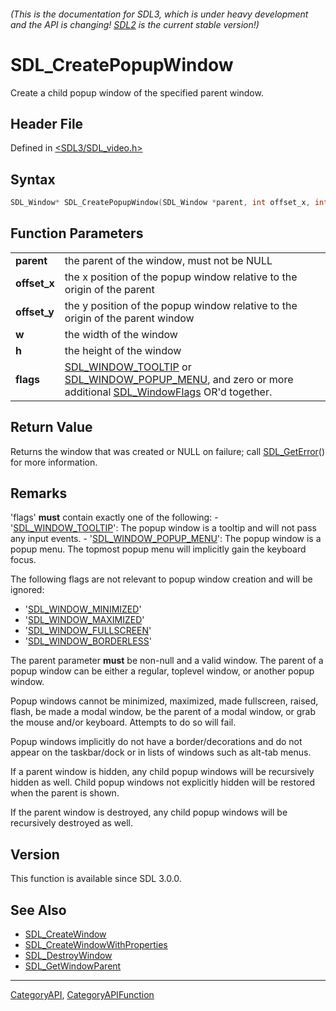 ###### (This is the documentation for SDL3, which is under heavy development and the API is changing! [SDL2](https://wiki.libsdl.org/SDL2/) is the current stable version!)
# SDL_CreatePopupWindow

Create a child popup window of the specified parent window.

## Header File

Defined in [<SDL3/SDL_video.h>](https://github.com/libsdl-org/SDL/blob/main/include/SDL3/SDL_video.h)

## Syntax

```c
SDL_Window* SDL_CreatePopupWindow(SDL_Window *parent, int offset_x, int offset_y, int w, int h, SDL_WindowFlags flags);

```

## Function Parameters

|                  |                                                                                                                                                                           |
| ---------------- | ------------------------------------------------------------------------------------------------------------------------------------------------------------------------- |
| **parent**       | the parent of the window, must not be NULL                                                                                                                                |
| **offset_x**     | the x position of the popup window relative to the origin of the parent                                                                                                   |
| **offset_y**     | the y position of the popup window relative to the origin of the parent window                                                                                            |
| **w**            | the width of the window                                                                                                                                                   |
| **h**            | the height of the window                                                                                                                                                  |
| **flags**        | [SDL_WINDOW_TOOLTIP](SDL_WINDOW_TOOLTIP) or [SDL_WINDOW_POPUP_MENU](SDL_WINDOW_POPUP_MENU), and zero or more additional [SDL_WindowFlags](SDL_WindowFlags) OR'd together. |

## Return Value

Returns the window that was created or NULL on failure; call
[SDL_GetError](SDL_GetError)() for more information.

## Remarks

'flags' **must** contain exactly one of the following: -
'[SDL_WINDOW_TOOLTIP](SDL_WINDOW_TOOLTIP)': The popup window is a tooltip
and will not pass any input events. -
'[SDL_WINDOW_POPUP_MENU](SDL_WINDOW_POPUP_MENU)': The popup window is a
popup menu. The topmost popup menu will implicitly gain the keyboard focus.

The following flags are not relevant to popup window creation and will be
ignored:

- '[SDL_WINDOW_MINIMIZED](SDL_WINDOW_MINIMIZED)'
- '[SDL_WINDOW_MAXIMIZED](SDL_WINDOW_MAXIMIZED)'
- '[SDL_WINDOW_FULLSCREEN](SDL_WINDOW_FULLSCREEN)'
- '[SDL_WINDOW_BORDERLESS](SDL_WINDOW_BORDERLESS)'

The parent parameter **must** be non-null and a valid window. The parent of
a popup window can be either a regular, toplevel window, or another popup
window.

Popup windows cannot be minimized, maximized, made fullscreen, raised,
flash, be made a modal window, be the parent of a modal window, or grab the
mouse and/or keyboard. Attempts to do so will fail.

Popup windows implicitly do not have a border/decorations and do not appear
on the taskbar/dock or in lists of windows such as alt-tab menus.

If a parent window is hidden, any child popup windows will be recursively
hidden as well. Child popup windows not explicitly hidden will be restored
when the parent is shown.

If the parent window is destroyed, any child popup windows will be
recursively destroyed as well.

## Version

This function is available since SDL 3.0.0.

## See Also

- [SDL_CreateWindow](SDL_CreateWindow)
- [SDL_CreateWindowWithProperties](SDL_CreateWindowWithProperties)
- [SDL_DestroyWindow](SDL_DestroyWindow)
- [SDL_GetWindowParent](SDL_GetWindowParent)

----
[CategoryAPI](CategoryAPI), [CategoryAPIFunction](CategoryAPIFunction)

